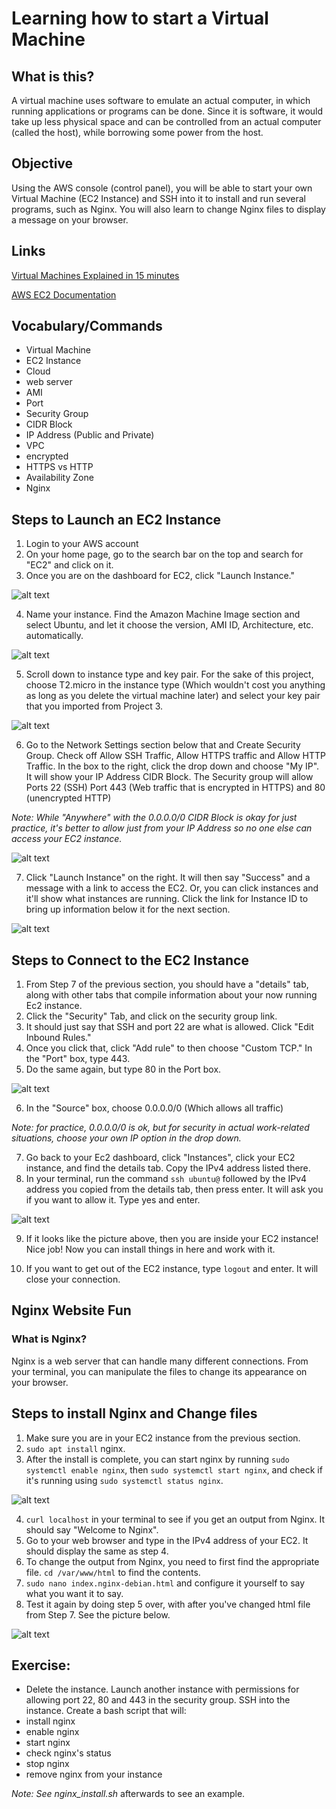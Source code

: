 # Learning how to start a Virtual Machine
## What is this?
A virtual machine uses software to emulate an actual computer, in which running applications or programs can be done. Since it is software, it would take up less physical space and can be controlled from an actual computer (called the host), while borrowing some power from the host.

## Objective
Using the AWS console (control panel), you will be able to start your own Virtual Machine (EC2 Instance) and SSH into it to install and run several programs, such as Nginx. You will also learn to change Nginx files to display a message on your browser.

## Links
[Virtual Machines Explained in 15 minutes](https://www.youtube.com/watch?v=mQP0wqNT_DI)

[AWS EC2 Documentation](https://docs.aws.amazon.com/AWSEC2/latest/UserGuide/concepts.html)

## Vocabulary/Commands
- Virtual Machine
- EC2 Instance
- Cloud
- web server
- AMI
- Port
- Security Group
- CIDR Block
- IP Address (Public and Private)
- VPC
- encrypted
- HTTPS vs HTTP
- Availability Zone
- Nginx



## Steps to Launch an EC2 Instance
1. Login to your AWS account
2. On your home page, go to the search bar on the top and search for "EC2" and click on it.
3. Once you are on the dashboard for EC2, click "Launch Instance."

![alt text](<ec2 dashboard1.jpg>)

4. Name your instance. Find the Amazon Machine Image section and select Ubuntu, and let it choose the version, AMI ID, Architecture, etc. automatically.

![alt text](AMI.jpg)

5. Scroll down to instance type and key pair. For the sake of this project, choose T2.micro in the instance type (Which wouldn't cost you anything as long as you delete the virtual machine later) and select your key pair that you imported from Project 3.

![alt text](<instance type and key pair.jpg>)

6. Go to the Network Settings section below that and Create Security Group. Check off Allow SSH Traffic, Allow HTTPS traffic and Allow HTTP Traffic. In the box to the right, click the drop down and choose "My IP". It will show your IP Address CIDR Block. The Security group will allow Ports 22 (SSH) Port 443 (Web traffic that is encrypted in HTTPS) and 80 (unencrypted HTTP)

_Note: While "Anywhere" with the 0.0.0.0/0 CIDR Block is okay for just practice, it's better to allow just from your IP Address so no one else can access your EC2 instance._

![alt text](<Network Settings.jpg>)

7. Click "Launch Instance" on the right. It will then say "Success" and a message with a link to access the EC2. Or, you can click instances and it'll show what instances are running. Click the link for Instance ID to bring up information below it for the next section.

![alt text](<instance info.jpg>)

## Steps to Connect to the EC2 Instance

1. From Step 7 of the previous section, you should have a "details" tab, along with other tabs that compile information about your now running Ec2 instance.
2. Click the "Security" Tab, and click on the security group link.
3. It should just say that SSH and port 22 are what is allowed. Click "Edit Inbound Rules."
4. Once you click that, click "Add rule" to then choose "Custom TCP." In the "Port" box, type 443.
5. Do the same again, but type 80 in the Port box.

![alt text](<inbound rules1.jpg>)

6. In the "Source" box, choose 0.0.0.0/0 (Which allows all traffic)

_Note: for practice, 0.0.0.0/0 is ok, but for security in actual work-related situations, choose your own IP option in the drop down._

7. Go back to your Ec2 dashboard, click "Instances", click your EC2 instance, and find the details tab. Copy the IPv4 address listed there.
8. In your terminal, run the command ```ssh ubuntu@``` followed by the IPv4 address you copied from the details tab, then press enter. It will ask you if you want to allow it. Type yes and enter.

![alt text](<ssh into ec2.jpg>)

9. If it looks like the picture above, then you are inside your EC2 instance! Nice job! Now you can install things in here and work with it.

10. If you want to get out of the EC2 instance, type ```logout``` and enter. It will close your connection.

## Nginx Website Fun

### What is Nginx?
Nginx is a web server that can handle many different connections. From your terminal, you can manipulate the files to change its appearance on your browser.

## Steps to install Nginx and Change files
1. Make sure you are in your EC2 instance from the previous section.
2. ```sudo apt install``` nginx.
3. After the install is complete, you can start nginx by running ```sudo systemctl enable nginx```, then ```sudo systemctl start nginx```, and check if it's running using ```sudo systemctl status nginx```.

![alt text](<nginx status.jpg>)

4. ```curl localhost``` in your terminal to see if you get an output from Nginx. It should say "Welcome to Nginx".
5. Go to your web browser and type in the IPv4 address of your EC2. It should display the same as step 4.
6. To change the output from Nginx, you need to first find the appropriate file. ```cd /var/www/html``` to find the contents. 
7. ```sudo nano index.nginx-debian.html``` and configure it yourself to say what you want it to say.
8. Test it again by doing step 5 over, with after you've changed html file from Step 7. See the picture below.

![alt text](<Changed Nginx text .jpg>)

## Exercise:
- Delete the instance. Launch another instance with permissions for allowing port 22, 80 and 443 in the security group. SSH into the instance. Create a bash script that will:
- install nginx
- enable nginx
- start nginx
- check nginx's status
- stop nginx
- remove nginx from your instance

_Note: See nginx_install.sh_ afterwards to see an example.